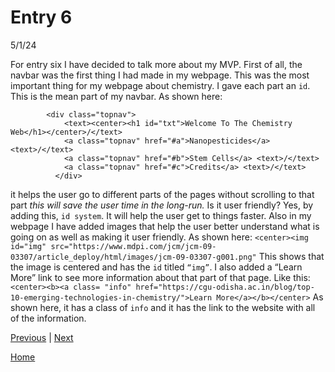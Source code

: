 # Entry 6
5/1/24

For entry six I have decided to talk more about my MVP. First of all, the navbar was the first thing I had made in my webpage. This was the most important thing for my webpage about chemistry. I gave each part an `id`. This is the mean part of my navbar. As shown here:
````
        <div class="topnav">
            <text><center><h1 id="txt">Welcome To The Chemistry Web</h1></center>/</text>
            <a class="topnav" href="#a">Nanopesticides</a> <text>/</text>
            <a class="topnav" href="#b">Stem Cells</a> <text>/</text>
            <a class="topnav" href="#c">Credits</a> <text>/</text>
          </div>

```` 
it helps the user go to different parts of the pages without scrolling to that part _this will save the user time in the long-run._ Is it user friendly? Yes, by adding this, `id system`. It will help the user get to things faster. Also in my webpage I have added images that help the user better understand what is going on as well as making it user friendly. As shown here: `<center><img id="img" src="https://www.mdpi.com/jcm/jcm-09-03307/article_deploy/html/images/jcm-09-03307-g001.png"` This shows that the image is centered and has the `id` titled `“img”`. I also added a “Learn More” link to see more information about that part of that page. Like this: `<center><b><a class= "info" href="https://cgu-odisha.ac.in/blog/top-10-emerging-technologies-in-chemistry/">Learn More</a></b></center>` As shown here, it has a class of `info` and it has the link to the website with all of the information.

[Previous](entry05.md) | [Next](entry07.md)

[Home](../README.md)

